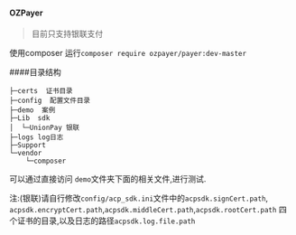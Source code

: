 #### OZPayer
> 目前只支持银联支付


使用composer 运行`composer require ozpayer/payer:dev-master`

####目录结构

````
├─certs  证书目录
├─config  配置文件目录
├─demo  案例
├─Lib  sdk
│  └─UnionPay 银联
├─logs log日志
├─Support 
└─vendor
    └─composer

````

可以通过直接访问 `demo`文件夹下面的相关文件,进行测试.



注:(银联)请自行修改`config/acp_sdk.ini`文件中的`acpsdk.signCert.path`,
`acpsdk.encryptCert.path`,`acpsdk.middleCert.path`,`acpsdk.rootCert.path`
四个证书的目录,以及日志的路径`acpsdk.log.file.path`



